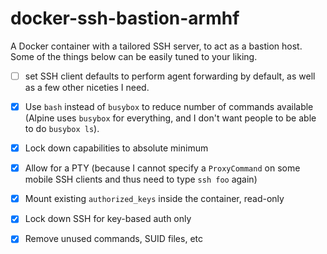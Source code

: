 # docker-ssh-bastion-armhf

A Docker container with a tailored SSH server, to act as a bastion host. Some of the things below can be easily tuned to your liking.

* [ ] set SSH client defaults to perform agent forwarding by default, as well as a few other niceties I need.
* [x] Use `bash` instead of `busybox` to reduce number of commands available (Alpine uses `busybox` for everything, and I don't want people to be able to do `busybox ls`).
* [x] Lock down capabilities to absolute minimum
* [x] Allow for a PTY (because I cannot specify a `ProxyCommand` on some mobile SSH clients and thus need to type `ssh foo` again)
* [x] Mount existing `authorized_keys` inside the container, read-only
* [x] Lock down SSH for key-based auth only
* [x] Remove unused commands, SUID files, etc

